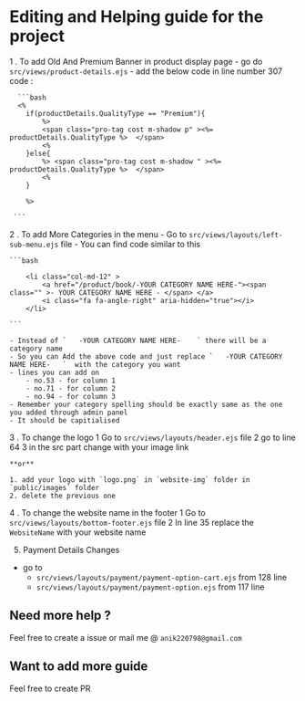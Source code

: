 # Editing and Helping  guide for the project


1 . To add Old And Premium Banner in product display page
    - go do `src/views/product-details.ejs`
    - add the below code in line number 307
    code :
      
      ```bash
      <%
        if(productDetails.QualityType == "Premium"){
            %>
            <span class="pro-tag cost m-shadow p" ><%= productDetails.QualityType %>  </span>
            <%
        }else{
            %> <span class="pro-tag cost m-shadow " ><%= productDetails.QualityType %>  </span>
            <%
        }

        %>
     
     ```


2 . To add More Categories in the menu
    - Go to `src/views/layouts/left-sub-menu.ejs` file
    - You can find code similar to this
    
    ```bash
        
        <li class="col-md-12" >
            <a href="/product/book/-YOUR CATEGORY NAME HERE-"><span class="" >- YOUR CATEGORY NAME HERE - </span> </a>
            <i class="fa fa-angle-right" aria-hidden="true"></i>
        </li>
        
    ```
    
    - Instead of `   -YOUR CATEGORY NAME HERE-    ` there will be a category name
    - So you can Add the above code and just replace `   -YOUR CATEGORY NAME HERE-   `  with the category you want
    - lines you can add on
        - no.53 - for column 1
        - no.71 - for column 2
        - no.94 - for column 3
    - Remember your category spelling should be exactly same as the one you added through admin panel
    - It should be capitialised


3 .  To change the logo
    1  Go to `src/views/layouts/header.ejs` file
    2 go to line 64
    3 in the src part change with your image link
    
    **or**
    
    1. add your logo with `logo.png` in `website-img` folder in `public/images` folder
    2. delete the previous one



4 . To change the website name in the footer
     1 Go to `src/views/layouts/bottom-footer.ejs` file
     2 In line 35 replace the `WebsiteName` with your website name

5. Payment Details Changes
  - go to  
    - `src/views/layouts/payment/payment-option-cart.ejs` from 128 line
    - `src/views/layouts/payment/payment-option.ejs` from 117 line
    
    
    
## Need more help ?

Feel free to create a issue or mail me @ `anik220798@gmail.com`

## Want to add more guide 

Feel free to create PR

